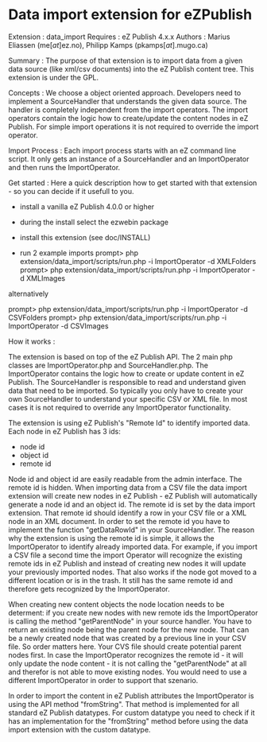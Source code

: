 Data import extension for eZPublish
=========

Extension : data_import
Requires  : eZ Publish 4.x.x
Authors   : Marius Eliassen (me[_at_]ez.no),
            Philipp Kamps (pkamps[_at_].mugo.ca)

Summary   :
The purpose of that extension is to import data from a
given data source (like xml/csv documents) into the eZ
Publish content tree. This extension is under the GPL.

Concepts :
We choose a object oriented approach. Developers need to
implement a SourceHandler that understands the given data
source. The handler is completely independent from the
import operators. The import operators contain the logic
how to create/update the content nodes in eZ Publish. For
simple import operations it is not required to override
the import operator.

Import Process :
Each import process starts with an eZ command line script.
It only gets an instance of a SourceHandler and an
ImportOperator and then runs the ImportOperator.

Get started :
Here a quick description how to get started with that
extension - so you can decide if it usefull to you.

- install a vanilla eZ Publish 4.0.0 or higher
 
- during the install select the ezwebin package
  
- install this extension (see doc/INSTALL)

- run 2 example imports
  prompt> php extension/data_import/scripts/run.php -i ImportOperator -d XMLFolders
  prompt> php extension/data_import/scripts/run.php -i ImportOperator -d XMLImages

alternatively

  prompt> php extension/data_import/scripts/run.php -i ImportOperator -d CSVFolders
  prompt> php extension/data_import/scripts/run.php -i ImportOperator -d CSVImages


How it works  :

The extension is based on top of the eZ Publish API. The 2 main
php classes are ImportOperator.php and SourceHandler.php. The
ImportOperator contains the logic how to create or update content
in eZ Publish. The SourceHandler is responsible to read and
understand given data that need to be imported. So typically you
only have to create your own SourceHandler to understand your
specific CSV or XML file. In most cases it is not required to
override any ImportOperator functionality.

The extension is using eZ Publish's "Remote Id" to identify
imported data. Each node in eZ Publish has 3 ids:

- node id
- object id
- remote id

Node id and object id are easily readable from the admin interface.
The remote id is hidden.
When importing data from a CSV file the data import extension will
create new nodes in eZ Publish - eZ Publish will automatically generate
a node id and an object id. The remote id is set by the data import
extension. That remote id should identify a row in your CSV file or
a XML node in an XML document. In order to set the remote id you have
to implement the function "getDataRowId" in your SourceHandler.
The reason why the extension is using the remote id is simple, it allows
the ImportOperator to identify already imported data. For example, if
you import a CSV file a second time the import Operator will recognize
the existing remote ids in eZ Publish and instead of creating new
nodes it will update your previously imported nodes. That also works
if the node got moved to a different location or is in the trash. It
still has the same remote id and therefore gets recognized by the
ImportOperator.

When creating new content objects the node location needs to be determent:
if you create new nodes with new remote ids the ImportOperator
is calling the method "getParentNode" in your source handler. You have
to return an existing node being the parent node for the new node. That can
be a newly created node that was created by a previous line in your CSV file.
So order matters here. Your CVS file should create potential parent nodes first.
In case the ImportOperator recognizes the remote id - it will only update
the node content - it is not calling the "getParentNode" at all and therefor
is not able to move existing nodes. You would need to use a different
ImportOperator in order to support that szenario.

In order to import the content in eZ Publish attributes the ImportOperator
is using the API method "fromString". That method is implemented for all
standard eZ Publish datatypes. For custom datatype you need to check
if it has an implementation for the "fromString" method before using the
data import extension with the custom datatype.
